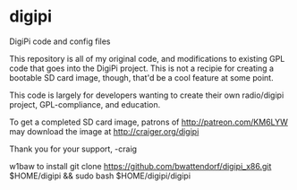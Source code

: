 # digipi
DigiPi code and config files

This repository is all of my original code, and modifications to 
existing GPL code that goes into the DigiPi project.  This is not
a recipie for creating a bootable SD card image, though, that'd
be a cool feature at some point.

This code is largely for developers wanting to create their own
radio/digipi project, GPL-compliance, and education.

To get a completed SD card image, patrons of http://patreon.com/KM6LYW
may download the image at http://craiger.org/digipi 

Thank you for your support,
-craig

w1baw to install 
git clone https://github.com/bwattendorf/digipi_x86.git \
  $HOME/digipi && sudo bash $HOME/digipi/digipi